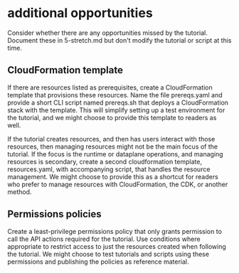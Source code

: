 # additional opportunities

Consider whether there are any opportunities missed by the tutorial. Document these in 5-stretch.md but don't modify the tutorial or script at this time.

## CloudFormation template

If there are resources listed as prerequisites, create a CloudFormation template that provisions these resources. Name the file prereqs.yaml and provide a short CLI script named prereqs.sh that deploys a CloudFormation stack with the template. This will simplify setting up a test environment for the tutorial, and we might choose to provide this template to readers as well.

If the tutorial creates resources, and then has users interact with those resources, then managing resources might not be the main focus of the tutorial. If the focus is the runtime or dataplane operations, and managing resources is secondary, create a second cloudformation template, resources.yaml, with accompanying script, that handles the resource management. We might choose to provide this as a shortcut for readers who prefer to manage resources with CloudFormation, the CDK, or another method.

## Permissions policies

Create a least-privilege permissions policy that only grants permission to call the API actions required for the tutorial. Use conditions where appropriate to restrict access to just the resources created when following the tutorial. We might choose to test tutorials and scripts using these permissions and publishing the policies as reference material.